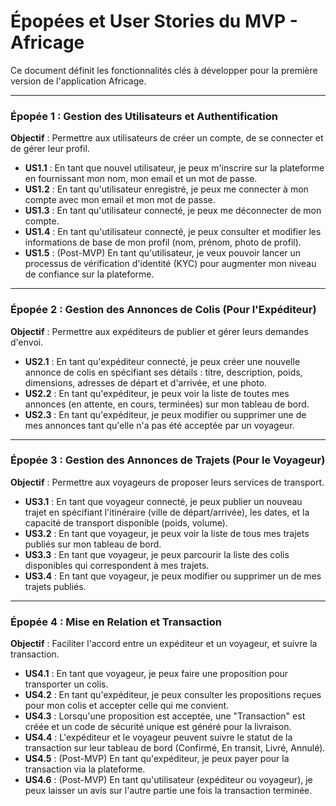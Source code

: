 # Épopées et User Stories du MVP - Africage

Ce document définit les fonctionnalités clés à développer pour la première version de l'application Africage.

---

### Épopée 1 : Gestion des Utilisateurs et Authentification

**Objectif** : Permettre aux utilisateurs de créer un compte, de se connecter et de gérer leur profil.

*   **US1.1** : En tant que nouvel utilisateur, je peux m'inscrire sur la plateforme en fournissant mon nom, mon email et un mot de passe.
*   **US1.2** : En tant qu'utilisateur enregistré, je peux me connecter à mon compte avec mon email et mon mot de passe.
*   **US1.3** : En tant qu'utilisateur connecté, je peux me déconnecter de mon compte.
*   **US1.4** : En tant qu'utilisateur connecté, je peux consulter et modifier les informations de base de mon profil (nom, prénom, photo de profil).
*   **US1.5** : (Post-MVP) En tant qu'utilisateur, je veux pouvoir lancer un processus de vérification d'identité (KYC) pour augmenter mon niveau de confiance sur la plateforme.

---

### Épopée 2 : Gestion des Annonces de Colis (Pour l'Expéditeur)

**Objectif** : Permettre aux expéditeurs de publier et gérer leurs demandes d'envoi.

*   **US2.1** : En tant qu'expéditeur connecté, je peux créer une nouvelle annonce de colis en spécifiant ses détails : titre, description, poids, dimensions, adresses de départ et d'arrivée, et une photo.
*   **US2.2** : En tant qu'expéditeur, je peux voir la liste de toutes mes annonces (en attente, en cours, terminées) sur mon tableau de bord.
*   **US2.3** : En tant qu'expéditeur, je peux modifier ou supprimer une de mes annonces tant qu'elle n'a pas été acceptée par un voyageur.

---

### Épopée 3 : Gestion des Annonces de Trajets (Pour le Voyageur)

**Objectif** : Permettre aux voyageurs de proposer leurs services de transport.

*   **US3.1** : En tant que voyageur connecté, je peux publier un nouveau trajet en spécifiant l'itinéraire (ville de départ/arrivée), les dates, et la capacité de transport disponible (poids, volume).
*   **US3.2** : En tant que voyageur, je peux voir la liste de tous mes trajets publiés sur mon tableau de bord.
*   **US3.3** : En tant que voyageur, je peux parcourir la liste des colis disponibles qui correspondent à mes trajets.
*   **US3.4** : En tant que voyageur, je peux modifier ou supprimer un de mes trajets publiés.

---

### Épopée 4 : Mise en Relation et Transaction

**Objectif** : Faciliter l'accord entre un expéditeur et un voyageur, et suivre la transaction.

*   **US4.1** : En tant que voyageur, je peux faire une proposition pour transporter un colis.
*   **US4.2** : En tant qu'expéditeur, je peux consulter les propositions reçues pour mon colis et accepter celle qui me convient.
*   **US4.3** : Lorsqu'une proposition est acceptée, une "Transaction" est créée et un code de sécurité unique est généré pour la livraison.
*   **US4.4** : L'expéditeur et le voyageur peuvent suivre le statut de la transaction sur leur tableau de bord (Confirmé, En transit, Livré, Annulé).
*   **US4.5** : (Post-MVP) En tant qu'expéditeur, je peux payer pour la transaction via la plateforme.
*   **US4.6** : (Post-MVP) En tant qu'utilisateur (expéditeur ou voyageur), je peux laisser un avis sur l'autre partie une fois la transaction terminée.
